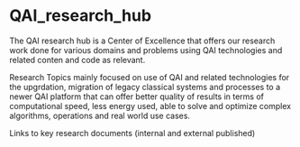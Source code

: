 # QAI_research_hub
The QAI research hub is a Center of Excellence that offers our research work done for various domains and problems using QAI technologies and related conten and code as relevant. 

Research Topics mainly focused on use of QAI and related technologies for the upgrdation, migration of legacy classical systems and processes to a newer QAI platform that can offer better quality of results in terms of computational speed, less energy used, able to solve and optimize complex algorithms, operations and real world use cases.

Links to key research documents (internal and external published)     

